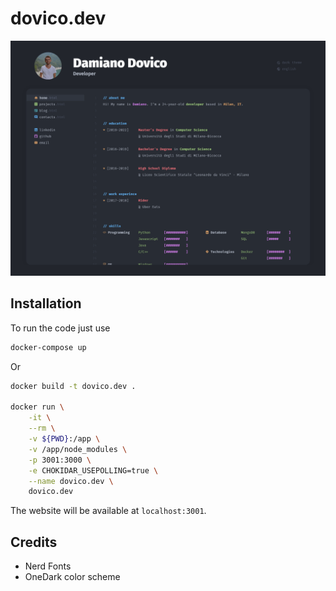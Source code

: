 # dovico.dev
![alt text](src/assets/img/website.png "screenshot")

## Installation
To run the code just use
```bash
docker-compose up
```

Or

```bash
docker build -t dovico.dev .

docker run \
    -it \
    --rm \
    -v ${PWD}:/app \
    -v /app/node_modules \
    -p 3001:3000 \
    -e CHOKIDAR_USEPOLLING=true \
    --name dovico.dev \
    dovico.dev
```

The website will be available at `localhost:3001`.

## Credits
* Nerd Fonts
* OneDark color scheme
